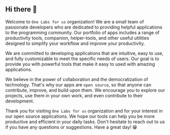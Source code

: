 ## Hi there 👋

Welcome to `One Labs for us` organization! We are a small team of passionate developers who are dedicated to providing helpful applications to the programming community. Our portfolio of apps includes a range of productivity tools, companion, helper-tools, and other useful utilities designed to simplify your workflow and improve your productivity.

We are committed to developing applications that are intuitive, easy to use, and fully customizable to meet the specific needs of users. Our goal is to provide you with powerful tools that make it easy to used with amazing applications.

We believe in the power of collaboration and the democratization of technology. That's why our apps are `open source`, so that anyone can contribute, improve, and build upon them. We encourage you to explore our projects, use them in your own work, and even contribute to their development.

Thank you for visiting `One Labs for us`  organization and for your interest in our open source applications. We hope our tools can help you be more productive and efficient in your daily tasks. Don't hesitate to reach out to us if you have any questions or suggestions. Have a great day! 😁
